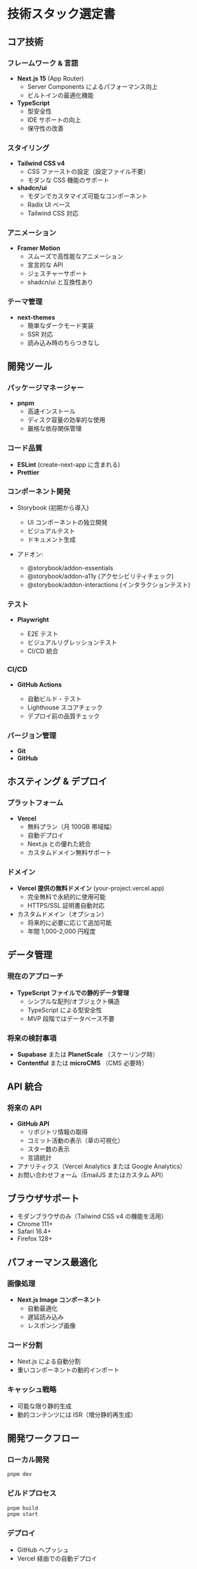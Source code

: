 # 技術スタック選定書

## コア技術

### フレームワーク & 言語

- **Next.js 15** (App Router)
  - Server Components によるパフォーマンス向上
  - ビルトインの最適化機能
- **TypeScript**
  - 型安全性
  - IDE サポートの向上
  - 保守性の改善

### スタイリング

- **Tailwind CSS v4**
  - CSS ファーストの設定（設定ファイル不要）
  - モダンな CSS 機能のサポート
- **shadcn/ui**
  - モダンでカスタマイズ可能なコンポーネント
  - Radix UI ベース
  - Tailwind CSS 対応

### アニメーション

- **Framer Motion**
  - スムーズで高性能なアニメーション
  - 宣言的な API
  - ジェスチャーサポート
  - shadcn/ui と互換性あり

### テーマ管理

- **next-themes**
  - 簡単なダークモード実装
  - SSR 対応
  - 読み込み時のちらつきなし

## 開発ツール

### パッケージマネージャー

- **pnpm**
  - 高速インストール
  - ディスク容量の効率的な使用
  - 厳格な依存関係管理

### コード品質

- **ESLint** (create-next-app に含まれる)
- **Prettier**

### コンポーネント開発

- Storybook (初期から導入)

  - UI コンポーネントの独立開発
  - ビジュアルテスト
  - ドキュメント生成

- アドオン:

  - @storybook/addon-essentials
  - @storybook/addon-a11y (アクセシビリティチェック)
  - @storybook/addon-interactions (インタラクションテスト)

### テスト

- **Playwright**

  - E2E テスト
  - ビジュアルリグレッションテスト
  - CI/CD 統合

### CI/CD

- **GitHub Actions**

  - 自動ビルド・テスト
  - Lighthouse スコアチェック
  - デプロイ前の品質チェック

### バージョン管理

- **Git**
- **GitHub**

## ホスティング & デプロイ

### プラットフォーム

- **Vercel**
  - 無料プラン（月 100GB 帯域幅）
  - 自動デプロイ
  - Next.js との優れた統合
  - カスタムドメイン無料サポート

### ドメイン

- **Vercel 提供の無料ドメイン** (your-project.vercel.app)
  - 完全無料で永続的に使用可能
  - HTTPS/SSL 証明書自動対応
- カスタムドメイン（オプション）
  - 将来的に必要に応じて追加可能
  - 年間 1,000-2,000 円程度

## データ管理

### 現在のアプローチ

- **TypeScript ファイルでの静的データ管理**
  - シンプルな配列/オブジェクト構造
  - TypeScript による型安全性
  - MVP 段階ではデータベース不要

### 将来の検討事項

- **Supabase** または **PlanetScale** （スケーリング時）
- **Contentful** または **microCMS** （CMS 必要時）

## API 統合

### 将来の API

- **GitHub API**
  - リポジトリ情報の取得
  - コミット活動の表示（草の可視化）
  - スター数の表示
  - 言語統計
- アナリティクス（Vercel Analytics または Google Analytics）
- お問い合わせフォーム（EmailJS またはカスタム API）

## ブラウザサポート

- モダンブラウザのみ（Tailwind CSS v4 の機能を活用）
- Chrome 111+
- Safari 16.4+
- Firefox 128+

## パフォーマンス最適化

### 画像処理

- **Next.js Image コンポーネント**
  - 自動最適化
  - 遅延読み込み
  - レスポンシブ画像

### コード分割

- Next.js による自動分割
- 重いコンポーネントの動的インポート

### キャッシュ戦略

- 可能な限り静的生成
- 動的コンテンツには ISR（増分静的再生成）

## 開発ワークフロー

### ローカル開発

```bash
pnpm dev
```

### ビルドプロセス

```bash
pnpm build
pnpm start
```

### デプロイ

- GitHub へプッシュ
- Vercel 経由での自動デプロイ
